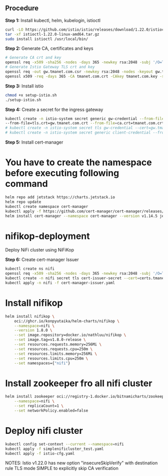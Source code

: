 ## Procedure
**Step 1:** Install kubectl, helm, kubelogin, istioctl
```bash
curl -LO https://github.com/istio/istio/releases/download/1.22.0/istioctl-1.22.0-linux-amd64.tar.gz
tar -xf istioctl-1.22.0-linux-amd64.tar.gz
sudo install istioctl /usr/local/bin/
``` 

**Step 2:** Generate CA, certificates and keys  
```bash
# Generate CA crt and key
openssl req -x509 -sha256 -nodes -days 365 -newkey rsa:2048 -subj '/O=TMA Inc./CN=tmanet.com' -keyout tmanet.com.key -out tmanet.com.crt
# Generate Istio Gateway TLS crt and key
openssl req -out gw.tmanet.com.csr -newkey rsa:2048 -nodes -keyout gw.tmanet.com.key -subj "/CN=*.tmanet.com/O=DC"
openssl x509 -req -days 365 -CA tmanet.com.crt -CAkey tmanet.com.key -set_serial 0 -in gw.tmanet.com.csr -out gw.tmanet.com.crt
```

**Step 3:** Install istio
```bash
chmod +x setup-istio.sh
./setup-istio.sh
```

**Step 4:** Create a secret for the ingress gateway  
```bash
kubectl create -n istio-system secret generic gw-credential --from-file=tls.key=gw.tmanet.com.key \
--from-file=tls.crt=gw.tmanet.com.crt --from-file=ca.crt=tmanet.com.crt
# kubectl create -n istio-system secret tls gw-credential --cert=gw.tmanet.com.crt --key=gw.tmanet.com.key --cacert=tmanet.com.crt # Another way to create k8s secret for TLS
# kubectl create -n istio-system secret generic client-credential --from-file=tls.key=client.gateway.key --from-file=tls.crt=client.gateway.crt --from-file=ca.crt=tmanet.com.crt # Use this command for mTLS
```

**Step 5:** Install cert-manager
# You have to create the namespace before executing following command
```bash
helm repo add jetstack https://charts.jetstack.io
helm repo update
kubectl create namespace cert-manager
kubectl apply -f https://github.com/cert-manager/cert-manager/releases/download/v1.14.5/cert-manager.crds.yaml
helm install cert-manager --namespace cert-manager --version v1.14.5 jetstack/cert-manager
```

# nifikop-deployment
Deploy NiFi cluster using NiFiKop


**Step 6:** Create cert-manager Issuer
```bash
kubectl create ns nifi
openssl req -x509 -sha256 -nodes -days 365 -newkey rsa:2048 -subj '/O=TMA Inc./CN=certs.tmanet.com' -keyout certs.tmanet.com.key -out certs.tmanet.com.crt
kubectl create -n nifi secret tls cert-issuer-secret --cert=certs.tmanet.com.crt --key=certs.tmanet.com.key
kubectl apply -n nifi -f cert-manager-issuer.yaml
```



# Install nifikop
```bash
helm install nifikop \
    oci://ghcr.io/konpyutaika/helm-charts/nifikop \
    --namespace=nifi \
    --version 1.8.0 \
    --set image.repository=docker.io/nathluu/nifikop \
    --set image.tag=v1.8.0-release \
    --set resources.requests.memory=256Mi \
    --set resources.requests.cpu=250m \
    --set resources.limits.memory=256Mi \
    --set resources.limits.cpu=250m \
    --set namespaces={"nifi"}
```

# Install zookeeper fro all nifi cluster
```bash
helm install zookeeper oci://registry-1.docker.io/bitnamicharts/zookeeper \
	--namespace=nifi \
	--set replicaCount=1 \
	--set networkPolicy.enabled=false
```


# Deploy nifi cluster
```bash
kubectl config set-context --current --namespace=nifi
kubectl apply -f simplenificluster_test.yaml
kubectl apply -f istio-cfg.yaml
```

NOTES:
Istio v1.22.0 has new option "insecureSkipVerify" with destination rule TLS mode SIMPLE to explicitly skip CA verification